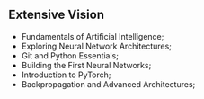 ## Extensive Vision


- Fundamentals of Artificial Intelligence;
- Exploring Neural Network Architectures;
- Git and Python Essentials;
- Building the First Neural Networks;
- Introduction to PyTorch;
- Backpropagation and Advanced Architectures;
